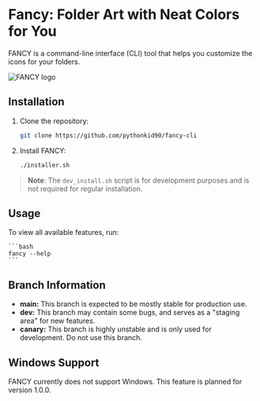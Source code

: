 # Fancy: Folder Art with Neat Colors for You

FANCY is a command-line interface (CLI) tool that helps you customize the icons for your folders.

![FANCY logo](assets/poster.png)

## Installation

1.  Clone the repository:

    ```bash
    git clone https://github.com/pythonkid90/fancy-cli
    ```

2.  Install FANCY:

    ```bash
    ./installer.sh
    ```
    
> **Note**: The `dev_install.sh` script is for development purposes and is not required for regular installation.

## Usage

To view all available features, run:

    ```bash
    fancy --help
    ```
    
## Branch Information


*   **main:** This branch is expected to be mostly stable for production use.
*   **dev:** This branch may contain some bugs, and serves as a "staging area" for new features.
*   **canary:** This branch is highly unstable and is only used for development. Do not use this branch.

## Windows Support

FANCY currently does not support Windows. This feature is planned for version 1.0.0.